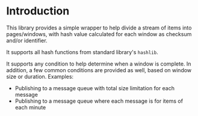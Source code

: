 # Introduction

This library provides a simple wrapper to help divide a stream of items into pages/windows, with hash value calculated for each window as checksum and/or identifier.

It supports all hash functions from standard library's `hashlib`.

It supports any condition to help determine when a window is complete. In addition, a few common conditions are provided as well, based on window size or duration. Examples:
- Publishing to a message queue with total size limitation for each message
- Publishing to a message queue where each message is for items of each minute
